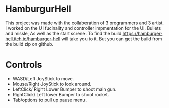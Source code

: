 # HamburgurHell
 
This project was made with the collaberation of 3 programmers and 3 artist. I worked on the UI fucinality and controller impmentation for the UI, Bullets and missle, As well as the start screne. To find the build https://hamburger-hell.itch.io/hamburger-hell will take you to it. But you can get the build from the build zip on github.

# Controls
* WASD/Left JoyStick to move.
* Mouse/Right JoyStick to look around.
* LeftClick/ Right Lower Bumper to shoot main gun.
* RightClick/ Left lower Bumper to shoot rocket.
* Tab/options to pull up pause menu.
